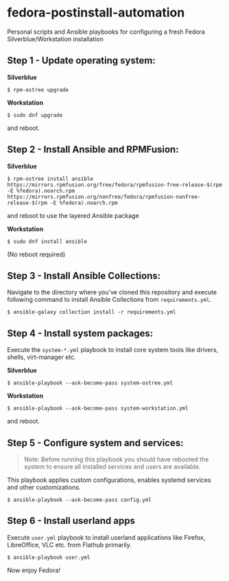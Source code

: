# fedora-postinstall-automation
Personal scripts and Ansible playbooks for configuring a fresh Fedora Silverblue/Workstation installation

## Step 1 - Update operating system:

**Silverblue**
    
    $ rpm-ostree upgrade

**Workstation**
    
    $ sudo dnf upgrade

and reboot.

## Step 2 - Install Ansible and RPMFusion:

**Silverblue**

    $ rpm-ostree install ansible https://mirrors.rpmfusion.org/free/fedora/rpmfusion-free-release-$(rpm -E %fedora).noarch.rpm https://mirrors.rpmfusion.org/nonfree/fedora/rpmfusion-nonfree-release-$(rpm -E %fedora).noarch.rpm


and reboot to use the layered Ansible package

**Workstation**

    $ sudo dnf install ansible

(No reboot required)

## Step 3 - Install Ansible Collections:

Navigate to the directory where you've cloned this repository and execute following command to install Ansible Collections from `requirements.yml`.

    $ ansible-galaxy collection install -r requirements.yml

## Step 4 - Install system packages:

Execute the `system-*.yml` playbook to install core system tools like drivers, shells, virt-manager etc.

**Silverblue**

    $ ansible-playbook --ask-become-pass system-ostree.yml

**Workstation**

    $ ansible-playbook --ask-become-pass system-workstation.yml

and reboot.

## Step 5 - Configure system and services:

> Note: Before running this playbook you should have rebooted the system to ensure all installed services and users are available.

This playbook applies custom configurations, enables systemd services and other customizations.

    $ ansible-playbook --ask-become-pass config.yml


## Step 6 - Install userland apps

Execute `user.yml` playbook to install userland applications like Firefox, LibreOffice, VLC etc. from Flathub primarily. 

    $ ansible-playbook user.yml


Now enjoy Fedora!
